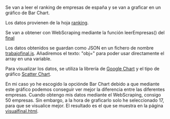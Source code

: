 Se van a leer el ranking de empresas de españa y se van a graficar en un gráfico de Bar Chart.

Los datos provienen de la hoja [ranking](../geocoordenadas/ranking.html).

Se van a obtener con WebScraping mediante la función leerEmpresas() del [final](../geocoordenadas/final.js)

Los datos obtenidos se guardan como JSON en un fichero de nombre [trabajofinal.js](../geocoordenadas/trabajofinal.js). Añadiremos el texto: "obj=" para poder usar directamente el array en una variable.

Para visualizar los datos, se utiliza la librería de [Google Chart](https://developers.google.com/chart/) y el tipo de gráfico [Scatter Chart](https://developers.google.com/chart/interactive/docs/gallery/scatterchart).

En mi caso yo he escogido la opciónde Bar Chart debido a que mediante este gráfico podemos conseguir ver mejor la diferencia entre las diferentes empresas. Cuando obtengo mis datos mediante el WebScraping, consigo 50 empresas. Sin embargo, a la hora de graficarlo solo he seleccionado 17, para que se visualice mejor. El resultado es el que se muestra en la página [visualfinal.html](../geocoordenadas/visualfinal.html).
